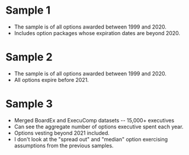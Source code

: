 # Sample 1
* The sample is of all options awarded between 1999 and 2020.
* Includes option packages whose expiration dates are beyond 2020.

# Sample 2
* The sample is of all options awarded between 1999 and 2020.
* All options expire before 2021.

# Sample 3 
* Merged BoardEx and ExecuComp datasets -- 15,000+ executives
* Can see the aggregate number of options executive spent each year.
* Options vesting beyond 2021 included.
* I don't look at the "spread out" and "median" option exercising assumptions from the previous samples.
